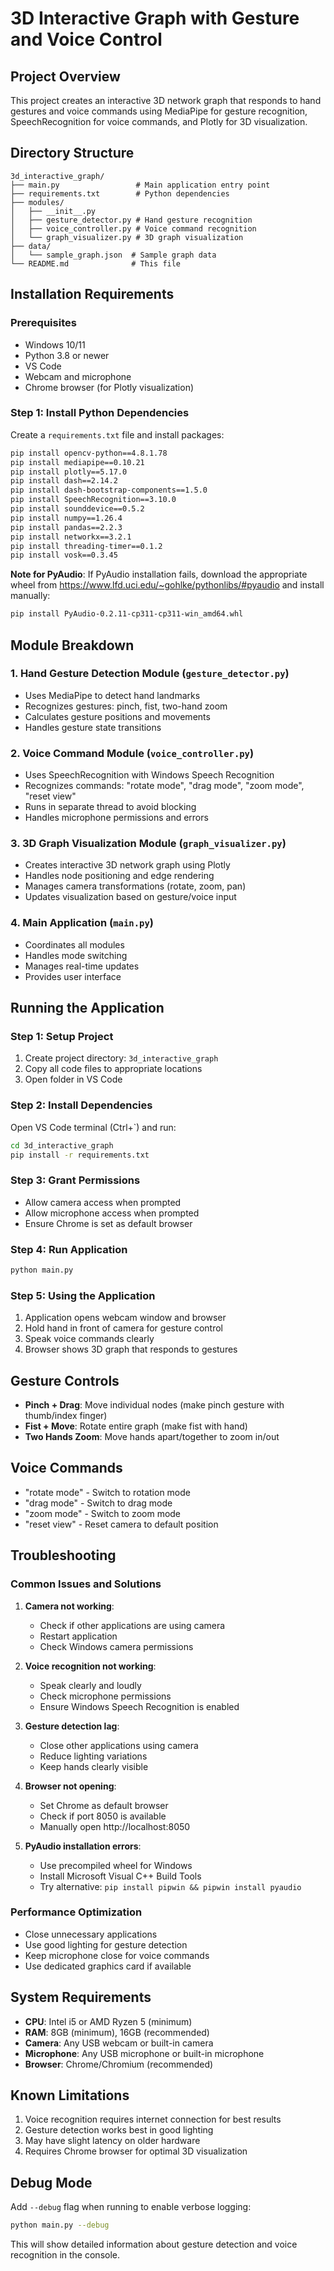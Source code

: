 # 3D Interactive Graph with Gesture and Voice Control

## Project Overview
This project creates an interactive 3D network graph that responds to hand gestures and voice commands using MediaPipe for gesture recognition, SpeechRecognition for voice commands, and Plotly for 3D visualization.

## Directory Structure
```
3d_interactive_graph/
├── main.py                 # Main application entry point
├── requirements.txt        # Python dependencies
├── modules/
│   ├── __init__.py
│   ├── gesture_detector.py # Hand gesture recognition
│   ├── voice_controller.py # Voice command recognition
│   └── graph_visualizer.py # 3D graph visualization
├── data/
│   └── sample_graph.json  # Sample graph data
└── README.md              # This file
```

## Installation Requirements

### Prerequisites
- Windows 10/11
- Python 3.8 or newer
- VS Code
- Webcam and microphone
- Chrome browser (for Plotly visualization)

### Step 1: Install Python Dependencies
Create a `requirements.txt` file and install packages:

```bash
pip install opencv-python==4.8.1.78
pip install mediapipe==0.10.21
pip install plotly==5.17.0
pip install dash==2.14.2
pip install dash-bootstrap-components==1.5.0
pip install SpeechRecognition==3.10.0
pip install sounddevice==0.5.2
pip install numpy==1.26.4
pip install pandas==2.2.3
pip install networkx==3.2.1
pip install threading-timer==0.1.2
pip install vosk==0.3.45
```

**Note for PyAudio**: If PyAudio installation fails, download the appropriate wheel from https://www.lfd.uci.edu/~gohlke/pythonlibs/#pyaudio and install manually:
```bash
pip install PyAudio-0.2.11-cp311-cp311-win_amd64.whl
```

## Module Breakdown

### 1. Hand Gesture Detection Module (`gesture_detector.py`)
- Uses MediaPipe to detect hand landmarks
- Recognizes gestures: pinch, fist, two-hand zoom
- Calculates gesture positions and movements
- Handles gesture state transitions

### 2. Voice Command Module (`voice_controller.py`)
- Uses SpeechRecognition with Windows Speech Recognition
- Recognizes commands: "rotate mode", "drag mode", "zoom mode", "reset view"
- Runs in separate thread to avoid blocking
- Handles microphone permissions and errors

### 3. 3D Graph Visualization Module (`graph_visualizer.py`)
- Creates interactive 3D network graph using Plotly
- Handles node positioning and edge rendering
- Manages camera transformations (rotate, zoom, pan)
- Updates visualization based on gesture/voice input

### 4. Main Application (`main.py`)
- Coordinates all modules
- Handles mode switching
- Manages real-time updates
- Provides user interface

## Running the Application

### Step 1: Setup Project
1. Create project directory: `3d_interactive_graph`
2. Copy all code files to appropriate locations
3. Open folder in VS Code

### Step 2: Install Dependencies
Open VS Code terminal (Ctrl+`) and run:
```bash
cd 3d_interactive_graph
pip install -r requirements.txt
```

### Step 3: Grant Permissions
- Allow camera access when prompted
- Allow microphone access when prompted
- Ensure Chrome is set as default browser

### Step 4: Run Application
```bash
python main.py
```

### Step 5: Using the Application
1. Application opens webcam window and browser
2. Hold hand in front of camera for gesture control
3. Speak voice commands clearly
4. Browser shows 3D graph that responds to gestures

## Gesture Controls
- **Pinch + Drag**: Move individual nodes (make pinch gesture with thumb/index finger)
- **Fist + Move**: Rotate entire graph (make fist with hand)
- **Two Hands Zoom**: Move hands apart/together to zoom in/out

## Voice Commands
- "rotate mode" - Switch to rotation mode
- "drag mode" - Switch to drag mode  
- "zoom mode" - Switch to zoom mode
- "reset view" - Reset camera to default position

## Troubleshooting

### Common Issues and Solutions

1. **Camera not working**:
   - Check if other applications are using camera
   - Restart application
   - Check Windows camera permissions

2. **Voice recognition not working**:
   - Speak clearly and loudly
   - Check microphone permissions
   - Ensure Windows Speech Recognition is enabled

3. **Gesture detection lag**:
   - Close other applications using camera
   - Reduce lighting variations
   - Keep hands clearly visible

4. **Browser not opening**:
   - Set Chrome as default browser
   - Check if port 8050 is available
   - Manually open http://localhost:8050

5. **PyAudio installation errors**:
   - Use precompiled wheel for Windows
   - Install Microsoft Visual C++ Build Tools
   - Try alternative: `pip install pipwin && pipwin install pyaudio`

### Performance Optimization
- Close unnecessary applications
- Use good lighting for gesture detection
- Keep microphone close for voice commands
- Use dedicated graphics card if available

## System Requirements
- **CPU**: Intel i5 or AMD Ryzen 5 (minimum)
- **RAM**: 8GB (minimum), 16GB (recommended)
- **Camera**: Any USB webcam or built-in camera
- **Microphone**: Any USB microphone or built-in microphone
- **Browser**: Chrome/Chromium (recommended)

## Known Limitations
1. Voice recognition requires internet connection for best results
2. Gesture detection works best in good lighting
3. May have slight latency on older hardware
4. Requires Chrome browser for optimal 3D visualization

## Debug Mode
Add `--debug` flag when running to enable verbose logging:
```bash
python main.py --debug
```

This will show detailed information about gesture detection and voice recognition in the console.